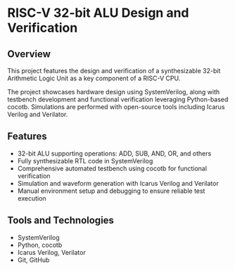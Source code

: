 # RISC-V 32-bit ALU Design and Verification

## Overview
This project features the design and verification of a synthesizable 32-bit Arithmetic Logic Unit  as a key component of a RISC-V CPU.

The project showcases hardware design using SystemVerilog, along with testbench development and functional verification leveraging Python-based cocotb. Simulations are performed with open-source tools including Icarus Verilog and Verilator.

## Features
- 32-bit ALU supporting operations: ADD, SUB, AND, OR, and others
- Fully synthesizable RTL code in SystemVerilog
- Comprehensive automated testbench using cocotb for functional verification
- Simulation and waveform generation with Icarus Verilog and Verilator
- Manual environment setup and debugging to ensure reliable test execution

## Tools and Technologies
- SystemVerilog  
-  Python, cocotb  
- Icarus Verilog, Verilator  
- Git, GitHub  
